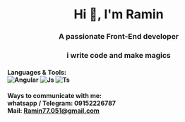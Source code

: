 <center><h1><b>Hi 👋, I'm Ramin</b></h1></center>

<center>
<h3>A passionate Front-End developer</h3>
<h3>i write code and make magics</h3>
</center>

#### Languages & Tools: <br> ![Angular](https://github.com/Ramin-Mehrabanian/Ramin-Mehrabanian/assets/47733873/3180c1a0-c253-4edb-801f-fefbbf260062 "Angular") ![Js](https://github.com/Ramin-Mehrabanian/Ramin-Mehrabanian/assets/47733873/aa720abf-92b7-45c8-aa52-d0b973b642e0 "Js") ![Ts](/image/sample.png "Ts")

#### Ways to communicate with me: <br> whatsapp / Telegram: 09152226787 <br> Mail: Ramin77.051@gmail.com

